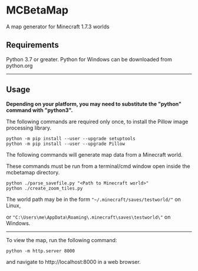 # MCBetaMap

A map generator for Minecraft 1.7.3 worlds

## Requirements

Python 3.7 or greater. Python for Windows can be downloaded from python.org

---

## Usage

**Depending on your platform, you may need to substitute the "python" command with "python3".**

The following commands are required only once, to install the Pillow image processing library.

```
python -m pip install --user --upgrade setuptools
python -m pip install --user --upgrade Pillow
```

The following commands will generate map data from a Minecraft world.

These commands must be run from a terminal/cmd window open inside the mcbetamap directory.

```
python ./parse_savefile.py "<Path to Minecraft world>"
python ./create_zoom_tiles.py
```

The world path may be in the form `"~/.minecraft/saves/testworld/"` on Linux,

or `"C:\Users\me\AppData\Roaming\.minecraft\saves\testworld\"` on Windows.

---

To view the map, run the following command:

```
python -m http.server 8000
```

and navigate to http://localhost:8000 in a web browser.
